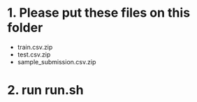 # 1. Please put these files on this folder
- train.csv.zip
- test.csv.zip
- sample_submission.csv.zip

# 2. run run.sh

